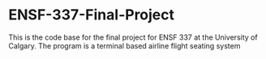 # ENSF-337-Final-Project
This is the code base for the final project for ENSF 337 at the University of Calgary. The program is a terminal based airline flight seating system
